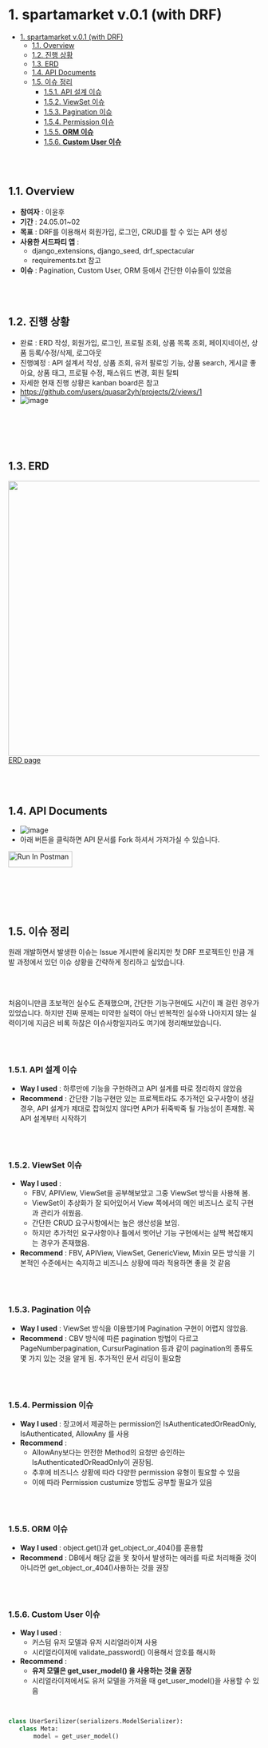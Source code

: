 # 1. spartamarket v.0.1 (with DRF)

- [1. spartamarket v.0.1 (with DRF)](#1-spartamarket-v01-with-drf)
  - [1.1. Overview](#11-overview)
  - [1.2. 진행 상황](#12-진행-상황)
  - [1.3. ERD](#13-erd)
  - [1.4. API Documents](#14-api-documents)
  - [1.5. 이슈 정리](#15-이슈-정리)
    - [1.5.1. API 설계 이슈](#151-api-설계-이슈)
    - [1.5.2. ViewSet 이슈](#152-viewset-이슈)
    - [1.5.3. Pagination 이슈](#153-pagination-이슈)
    - [1.5.4. Permission 이슈](#154-permission-이슈)
    - [1.5.5. **ORM 이슈**](#155-orm-이슈)
    - [1.5.6. **Custom User 이슈**](#156-custom-user-이슈)

<br>
<br>

## 1.1. Overview

- **참여자** : 이윤후
- **기간** : 24.05.01~02
- **목표** : DRF를 이용해서 회원가입, 로그인, CRUD를 할 수 있는 API 생성
- **사용한 서드파티 앱** :
   - django_extensions, django_seed, drf_spectacular
   - requirements.txt 참고
- **이슈** : Pagination, Custom User, ORM 등에서 간단한 이슈들이 있었음

<br>
<br>

## 1.2. 진행 상황
   - 완료 : ERD 작성, 회원가입, 로그인, 프로필 조회, 상품 목록 조회, 페이지네이션, 상품 등록/수정/삭제, 로그아웃
   - 진행예정 :  API 설계서 작성, 상품 조회, 유저 팔로잉 기능, 상품 search, 게시글 좋아요, 상품 태그, 프로필 수정, 패스워드 변경, 회원 탈퇴
   - 자세한 현재 진행 상황은 kanban board은 참고
   - https://github.com/users/quasar2yh/projects/2/views/1
   - ![image](https://github.com/quasar2yh/django_drf/assets/58003233/4d847538-79b5-419b-acb8-02b926029c22)

 <br>
 <br>
 <br>
 <br>

## 1.3. ERD

[<image src="https://github.com/quasar2yh/django_drf/assets/58003233/7b97a07c-1f90-433e-b713-bd86b1daed26" style="width: 808px; height: 550px;">]((https://dbdiagram.io/d/market-660a60a937b7e33fd72ff8c0))
<br>
[ERD page](https://dbdiagram.io/d/market-660a60a937b7e33fd72ff8c0)
 <br>
 <br>
 <br>
 <br>
 

## 1.4. API Documents

   -  ![image](https://github.com/quasar2yh/django_drf/assets/58003233/00d2eabc-7bf2-4903-8274-2e839e6c868e)
   - 아래 버튼을 클릭하면 API 문서를 Fork 하셔서 가져가실 수 있습니다.

  [<img src="https://run.pstmn.io/button.svg" alt="Run In Postman" style="width: 128px; height: 32px;">](https://app.getpostman.com/run-collection/24074190-c44e384d-2119-481e-8900-66d1f6d5b03b?action=collection%2Ffork&source=rip_markdown&collection-url=entityId%3D24074190-c44e384d-2119-481e-8900-66d1f6d5b03b%26entityType%3Dcollection%26workspaceId%3D03b015f4-d50e-4fe3-8cf6-d38ba7412daf)

 <br>
 <br>
 <br>
 <br>


 ## 1.5. 이슈 정리
 원래 개발하면서 발생한 이슈는 Issue 게시판에 올리지만 첫 DRF 프로젝트인 만큼 개발 과정에서 있던 이슈 상황을 간략하게 정리하고 싶었습니다.

 <br>
 <br>

 처음이니만큼 초보적인 실수도 존재했으며, 간단한 기능구현에도 시간이 꽤 걸린 경우가 있었습니다. 하지만 진짜 문제는 미약한 실력이 아닌 반복적인 실수와 나아지지 않는 실력이기에 지금은 비록 하찮은 이슈사항일지라도 여기에 정리해보았습니다.

 <br>
 <br>

### 1.5.1. API 설계 이슈
- **Way I used** : 하루만에 기능을 구현하려고 API 설계를 따로 정리하지 않았음
- **Recommend** : 간단한 기능구현만 있는 프로젝트라도 추가적인 요구사항이 생길 경우, API 설계가 제대로 잡혀있지 않다면 API가 뒤죽박죽 될 가능성이 존재함. 꼭 API 설계부터 시작하기

 <br>
 <br>
 
### 1.5.2. ViewSet 이슈
- **Way I used** :
   - FBV, APIView, ViewSet을 공부해보았고 그중 ViewSet 방식을 사용해 봄.
   - ViewSet이 추상화가 잘 되어있어서 View 쪽에서의 메인 비즈니스 로직 구현과 관리가 쉬웠음.
   - 간단한 CRUD 요구사항에서는 높은 생산성을 보임.
   - 하지만 추가적인 요구사항이나 틀에서 벗어난 기능 구현에서는 살짝 복잡해지는 경우가 존재했음.
- **Recommend** : FBV, APIView, ViewSet, GenericView, Mixin 모든 방식을 기본적인 수준에서는 숙지하고 비즈니스 상황에 따라 적용하면 좋을 것 같음 

 <br>
 <br>

### 1.5.3. Pagination 이슈
- **Way I used** : ViewSet 방식을 이용했기에 Pagination 구현이 어렵지 않았음.
- **Recommend** :  CBV 방식에 따른 pagination 방법이 다르고 PageNumberpagination, CursurPagination 등과 같이 pagination의 종류도 몇 가지 있는 것을 알게 됨. 추가적인 문서 리딩이 필요함

 <br>
 <br>

### 1.5.4. Permission 이슈
- **Way I used** : 장고에서 제공하는 permission인 IsAuthenticatedOrReadOnly, IsAuthenticated, AllowAny 를 사용
- **Recommend** :
   - AllowAny보다는 안전한 Method의 요청만 승인하는 IsAuthenticatedOrReadOnly이 권장됨.
   - 추후에 비즈니스 상황에 따라 다양한 permission 유형이 필요할 수 있음
   - 이에 따라 Permission custumize 방법도 공부할 필요가 있음

 <br>
 <br>

### 1.5.5. **ORM 이슈**

- **Way I used** : object.get()과 get_object_or_404()를 혼용함
- **Recommend** : DB에서 해당 값을 못 찾아서 발생하는 에러를 따로 처리해줄 것이 아니라면 get_object_or_404()사용하는 것을 권장

 <br>
 <br>

  ### 1.5.6. **Custom User 이슈**
- **Way I used** :
   - 커스텀 유저 모델과 유저 시리얼라이져 사용
   - 시리얼라이져에 validate_password() 이용해서 암호를 해시화
- **Recommend** :
   - **유저 모델은 get_user_model() 을 사용하는 것을 권장**
   - 시리얼라이져에서도 유저 모델을 가져올 때 get_user_model()을 사용할 수 있음
 <br>
 
 
 ``` python
class UserSerilizer(serializers.ModelSerializer):
	class Meta:
		model = get_user_model()
```

 <br>
 <br>
 































 
